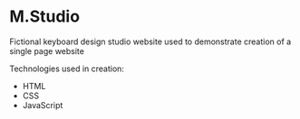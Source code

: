 # M.Studio

Fictional keyboard design studio website used to demonstrate creation of a single page website

Technologies used in creation:
- HTML
- CSS
- JavaScript

